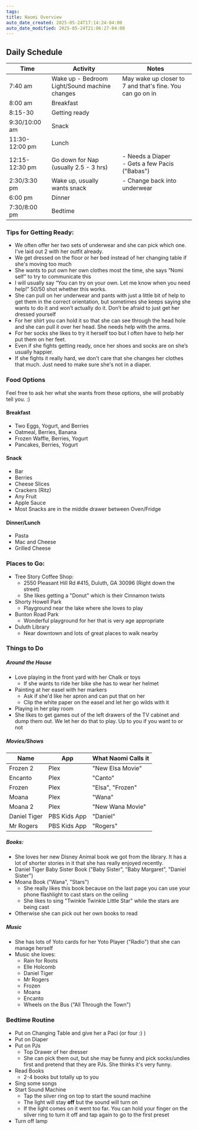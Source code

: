 ```yaml
---
tags: 
title: Naomi Overview
auto_date_created: 2025-05-24T17:14:24-04:00
auto_date_modified: 2025-05-24T21:06:27-04:00
---
```



## Daily Schedule

| Time           | Activity                                      | Notes                                                     |
| -------------- | --------------------------------------------- | --------------------------------------------------------- |
| 7:40 am        | Wake up - Bedroom Light/Sound machine changes | May wake up closer to 7 and that's fine. You can go on in |
| 8:00 am        | Breakfast                                     |                                                           |
| 8:15-30        | Getting ready                                 |                                                           |
| 9:30/10:00 am  | Snack                                         |                                                           |
| 11:30-12:00 pm | Lunch                                         |                                                           |
| 12:15-12:30 pm | Go down for Nap (usually 2.5 - 3 hrs)         | - Needs a Diaper<br>- Gets a few Pacis ("Babas")          |
| 2:30/3:30 pm   | Wake up, usually wants snack                  | - Change back into underwear                              |
| 6:00 pm        | Dinner                                        |                                                           |
| 7:30/8:00 pm   | Bedtime                                       |                                                           |

### Tips for Getting Ready:
- We often offer her two sets of underwear and she can pick which one. I’ve laid out 2 with her outfit already. 
- We get dressed on the floor or her bed instead of her changing table if she's moving too much
- She wants to put own her own clothes most the time, she says “Nomi self” to try to communicate this 
- I will usually say “You can try on your own. Let me know when you need help!” 50/50 shot whether this works.
- She can pull on her underwear and pants with just a little bit of help to get them in the correct orientation, but sometimes she keeps saying she wants to do it and won’t actually do it. Don’t be afraid to just get her dressed yourself
- For her shirt you can hold it so that she can see through the head hole and she can pull it over her head. She needs help with the arms.
- For her socks she likes to try it herself too but I often have to help her put them on her feet. 
- Even if she fights getting ready, once her shoes and socks are on she’s usually happier.
- If she fights it really hard, we don't care that she changes her clothes that much. Just need to make sure she's not in a diaper.

### Food Options

Feel free to ask her what she wants from these options, she will probably tell you. :) 
#### Breakfast
- Two Eggs, Yogurt, and Berries
- Oatmeal, Berries, Banana
- Frozen Waffle, Berries, Yogurt
- Pancakes, Berries, Yogurt
#### Snack
- Bar
- Berries
- Cheese Slices
- Crackers (Ritz)
- Any Fruit
- Apple Sauce
- Most Snacks are in the middle drawer between Oven/Fridge
#### Dinner/Lunch
- Pasta
- Mac and Cheese
- Grilled Cheese

### Places to Go:

- Tree Story Coffee Shop: 
	- 2550 Pleasant Hill Rd #415, Duluth, GA 30096 (Right down the street)
	- She likes getting a "Donut" which is their Cinnamon twists
- Shorty Howell Park
	- Playground near the lake where she loves to play
- Bunton Road Park
	- Wonderful playground for her that is very age appropriate
- Duluth Library
	- Near downtown and lots of great places to walk nearby

### Things to Do

##### Around the House
- Love playing in the front yard with her Chalk or toys
	- If she wants to ride her bike she has to wear her helmet
- Painting at her easel with her markers
	- Ask if she'd like her apron and can put that on her
	- Clip the white paper on  the easel and let her go wilds with it
- Playing in her play room
- She likes to get games out of the left drawers of the TV cabinet and dump them out. We let her do that to play. Up to you if you want to or not

##### Movies/Shows

| Name         | App          | What Naomi Calls it |
| ------------ | ------------ | ------------------- |
| Frozen 2     | Plex         | "New Elsa Movie"    |
| Encanto      | Plex         | "Canto"             |
| Frozen       | Plex         | "Elsa", "Frozen"    |
| Moana        | Plex         | "Wana"              |
| Moana 2      | Plex         | "New Wana Movie"    |
| Daniel Tiger | PBS Kids App | "Daniel"            |
| Mr Rogers    | PBS Kids App | "Rogers"            |

##### Books:
- She loves her new Disney Animal book we got from the library. It has a lot of shorter stories in it that she has really enjoyed recently.
- Daniel Tiger Baby Sister Book ("Baby Sister", "Baby Margaret", "Daniel Sister")
- Moana Book ("Wana", "Stars")
	- She really likes this book because on the last page you can use your phone flashlight to cast stars on the ceiling
	- She likes to sing "Twinkle Twinkle Little Star" while the stars are being cast
- Otherwise she can pick out her own books to read

##### Music
- She has lots of Yoto cards for her Yoto Player ("Radio") that she can manage herself
- Music she loves:
	- Rain for Roots
	- Elle Holcomb
	- Daniel Tiger
	- Mr Rogers
	- Frozen
	- Moana
	- Encanto
	- Wheels on the Bus ("All Through the Town")

### Bedtime Routine

- Put on Changing Table and give her a Paci (or four :) )
- Put on Diaper
- Put on PJs
	- Top Drawer of her dresser
	- She can pick them out, but she may be funny and pick socks/undies first and pretend that they are PJs. She thinks it's very funny. 
- Read Books
	- 2-4 books but totally up to you
- Sing some songs
- Start Sound Machine
	- Tap the silver ring on top to start the sound machine
	- The light will stay **off** but the sound will turn on
	- If the light comes on it went too far. You can hold your finger on the silver ring to turn it off and tap again to go to the first preset
- Turn off lamp